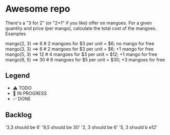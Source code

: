 # Awesome repo

There's a "3 for 2" (or "2+1" if you like) offer on mangoes. For a given quantity and price (per mango), calculate the total cost of the mangoes.
Examples

mango(2, 3) ==> 6    # 2 mangoes for $3 per unit = $6; no mango for free
mango(3, 3) ==> 6    # 2 mangoes for $3 per unit = $6; +1 mango for free
mango(5, 3) ==> 12   # 4 mangoes for $3 per unit = $12; +1 mango for free
mango(9, 5) ==> 30   # 6 mangoes for $5 per unit = $30; +3 mangoes for free



## Legend
- ⚠ TODO
- 🚧 IN PROGRESS
- ✅ DONE

## Backlog

'3,3 should be 6'
'9,5 should be 30'
'2, 3 should be 6'
'5, 3 should b e12'


